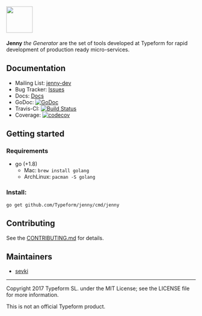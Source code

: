 # <img src="https://musing-jepsen-d55010.netlify.com/img/jenny.svg" height="70" />

**Jenny** _the Generator_ are the set of tools developed at Typeform for rapid
development of production ready micro-services.

## Documentation

* Mailing List: [jenny-dev](https://groups.google.com/forum/#!forum/jenny-dev)
* Bug Tracker: [Issues](https://github.com/typeform/jenny/issues)
* Docs: [Docs](https://github.com/Typeform/jenny/tree/master/docs)
* GoDoc:
  [![GoDoc](https://godoc.org/github.com/Typeform/jenny?status.svg)](https://godoc.org/github.com/Typeform/jenny)
* Travis-CI:
  [![Build Status](https://travis-ci.org/Typeform/jenny.svg?branch=master)](https://travis-ci.org/Typeform/jenny)
* Coverage:
  [![codecov](https://codecov.io/gh/Typeform/jenny/branch/master/graph/badge.svg)](https://codecov.io/gh/Typeform/jenny)

## Getting started

### Requirements

* go (+1.8)
  * Mac: `brew install golang`
  * ArchLinux: `pacman -S golang`

### Install:

```
go get github.com/Typeform/jenny/cmd/jenny
```

## Contributing

See the
[CONTRIBUTING.md](https://github.com/Typeform/jenny/blob/master/CONTRIBUTING.md)
for details.

## Maintainers

* [sevki](https://github.com/sevki)

---

Copyright 2017 Typeform SL. under the MIT License; see the LICENSE file for more
information.

This is not an official Typeform product.
